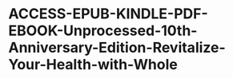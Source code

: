 # ACCESS-EPUB-KINDLE-PDF-EBOOK-Unprocessed-10th-Anniversary-Edition-Revitalize-Your-Health-with-Whole